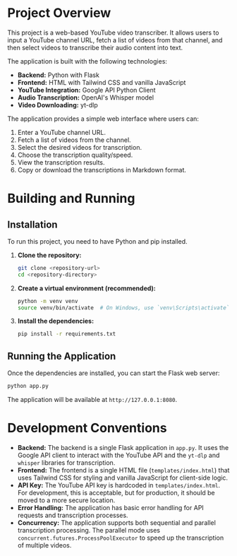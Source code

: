# Project Overview

This project is a web-based YouTube video transcriber. It allows users to input a YouTube channel URL, fetch a list of videos from that channel, and then select videos to transcribe their audio content into text.

The application is built with the following technologies:

*   **Backend:** Python with Flask
*   **Frontend:** HTML with Tailwind CSS and vanilla JavaScript
*   **YouTube Integration:** Google API Python Client
*   **Audio Transcription:** OpenAI's Whisper model
*   **Video Downloading:** yt-dlp

The application provides a simple web interface where users can:

1.  Enter a YouTube channel URL.
2.  Fetch a list of videos from the channel.
3.  Select the desired videos for transcription.
4.  Choose the transcription quality/speed.
5.  View the transcription results.
6.  Copy or download the transcriptions in Markdown format.

# Building and Running

## Installation

To run this project, you need to have Python and pip installed.

1.  **Clone the repository:**
    ```bash
    git clone <repository-url>
    cd <repository-directory>
    ```

2.  **Create a virtual environment (recommended):**
    ```bash
    python -m venv venv
    source venv/bin/activate  # On Windows, use `venv\Scripts\activate`
    ```

3.  **Install the dependencies:**
    ```bash
    pip install -r requirements.txt
    ```

## Running the Application

Once the dependencies are installed, you can start the Flask web server:

```bash
python app.py
```

The application will be available at `http://127.0.0.1:8080`.

# Development Conventions

*   **Backend:** The backend is a single Flask application in `app.py`. It uses the Google API client to interact with the YouTube API and the `yt-dlp` and `whisper` libraries for transcription.
*   **Frontend:** The frontend is a single HTML file (`templates/index.html`) that uses Tailwind CSS for styling and vanilla JavaScript for client-side logic.
*   **API Key:** The YouTube API key is hardcoded in `templates/index.html`. For development, this is acceptable, but for production, it should be moved to a more secure location.
*   **Error Handling:** The application has basic error handling for API requests and transcription processes.
*   **Concurrency:** The application supports both sequential and parallel transcription processing. The parallel mode uses `concurrent.futures.ProcessPoolExecutor` to speed up the transcription of multiple videos.
